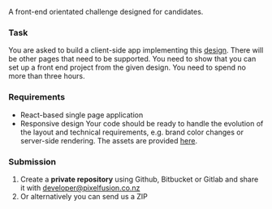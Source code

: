 A front-end orientated challenge designed for candidates.

### Task
You are asked to build a client-side app implementing this [design](https://github.com/pixelfusion/test-front-end/tree/master/design). There will be other pages that need to be supported. You need to show that you can set up a front end project from the given design. You need to spend no more than three hours.

### Requirements
* React-based single page application
* Responsive design
Your code should be ready to handle the evolution of the layout and technical requirements, e.g. brand color changes or server-side rendering.
The assets are provided [here](https://github.com/pixelfusion/test-front-end/tree/master/assets).

### Submission
1. Create a **private repository** using Github, Bitbucket or Gitlab and share it with [developer@pixelfusion.co.nz](mailto:developer@pixelfusion.co.nz)
2. Or alternatively you can send us a ZIP
